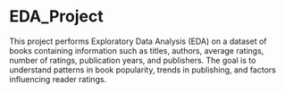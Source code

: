 # EDA_Project
This project performs Exploratory Data Analysis (EDA) on a dataset of books containing information such as titles, authors, average ratings, number of ratings, publication years, and publishers. The goal is to understand patterns in book popularity, trends in publishing, and factors influencing reader ratings.
